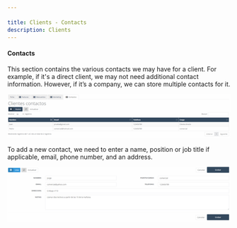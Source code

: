 ```yaml
---

title: Clients - Contacts  
description: Clients  
---
```


#### Contacts

This section contains the various contacts we may have for a client. For example, if it's a direct client, we may not need additional contact information. However, if it’s a company, we can store multiple contacts for it.

![Step 1](../../../../assets/tu_empresa/clientes_1.png)

To add a new contact, we need to enter a name, position or job title if applicable, email, phone number, and an address.

![Step 2](../../../../assets/tu_empresa/clientes_2.png)
